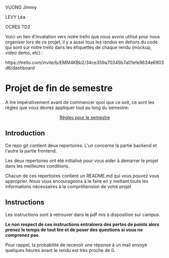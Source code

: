 <p> VUONG Jimmy </p>
<p> LEVY Léa </p>
<p> OCRES TD2 </p>
<p> Voici un lien d'invatation vers notre trello que nous avons utilisé pour nous organiser lors de ce projet, il y a aussi tous les rendus en dehors du code qui sont sur notre trello dans les étiquettes de chaque rendu (mockup, video demo, etc) : </p>
<p> https://trello.com/invite/b/EMM4KBb2/34ce359a70345b7a01efe9634e6903d6/dashboard </p>



# Projet de fin de semestre

A lire impérativement avant de commencer quoi que ce soit, ce sont les règles que vous devrez appliquer tout au long du semestre:

<p align="center">
 <a href="https://github.com/clementAC/Instructions-Technologies-Web-OCRES-Ing4/blob/master/README.md">Règles pour le semestre</a>
</p>

## Introduction

Ce repo git contient deux repertoires. L'un concerne la partie backend et l'autre la partie frontend.

Les deux repertoires ont été initialisé pour vous aider à démarrer le projet dans les meilleures conditions.

Chacun de ces repertoires contient un README.md qui vous pouvez vous approprier. Nous vous encourageons à le faire en y mettant toute les informations nécessaires à la compréhension de votre projet

## Instructions

Les instructions sont à retrouver dans le pdf mis à disposition sur campus.

**Le non respect de ces instructions entraînera des pertes de points alors prenez le temps de tout lire et de poser des questions si vous ne comprenez pas**

Pour rappel, la probabilité de recevoir une réponse à un mail envoyé quelques heures avant le rendu est très proche de 0.
